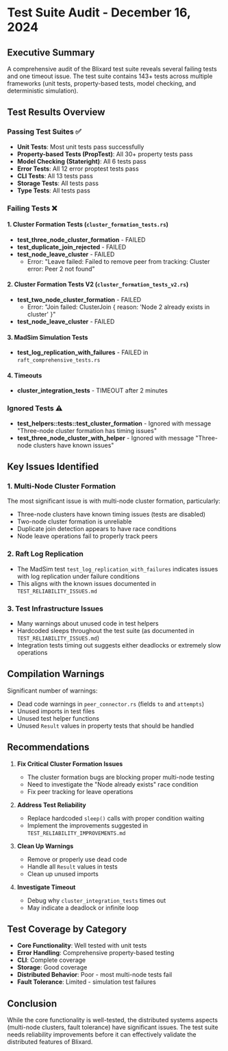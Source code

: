 # Test Suite Audit - December 16, 2024

## Executive Summary

A comprehensive audit of the Blixard test suite reveals several failing tests and one timeout issue. The test suite contains 143+ tests across multiple frameworks (unit tests, property-based tests, model checking, and deterministic simulation).

## Test Results Overview

### Passing Test Suites ✅
- **Unit Tests**: Most unit tests pass successfully
- **Property-based Tests (PropTest)**: All 30+ property tests pass
- **Model Checking (Stateright)**: All 6 tests pass
- **Error Tests**: All 12 error proptest tests pass
- **CLI Tests**: All 13 tests pass
- **Storage Tests**: All tests pass
- **Type Tests**: All tests pass

### Failing Tests ❌

#### 1. Cluster Formation Tests (`cluster_formation_tests.rs`)
- **test_three_node_cluster_formation** - FAILED
- **test_duplicate_join_rejected** - FAILED
- **test_node_leave_cluster** - FAILED
  - Error: "Leave failed: Failed to remove peer from tracking: Cluster error: Peer 2 not found"

#### 2. Cluster Formation Tests V2 (`cluster_formation_tests_v2.rs`)
- **test_two_node_cluster_formation** - FAILED
  - Error: "Join failed: ClusterJoin { reason: 'Node 2 already exists in cluster' }"
- **test_node_leave_cluster** - FAILED

#### 3. MadSim Simulation Tests
- **test_log_replication_with_failures** - FAILED in `raft_comprehensive_tests.rs`

#### 4. Timeouts
- **cluster_integration_tests** - TIMEOUT after 2 minutes

### Ignored Tests ⚠️
- **test_helpers::tests::test_cluster_formation** - Ignored with message "Three-node cluster formation has timing issues"
- **test_three_node_cluster_with_helper** - Ignored with message "Three-node clusters have known issues"

## Key Issues Identified

### 1. Multi-Node Cluster Formation
The most significant issue is with multi-node cluster formation, particularly:
- Three-node clusters have known timing issues (tests are disabled)
- Two-node cluster formation is unreliable
- Duplicate join detection appears to have race conditions
- Node leave operations fail to properly track peers

### 2. Raft Log Replication
- The MadSim test `test_log_replication_with_failures` indicates issues with log replication under failure conditions
- This aligns with the known issues documented in `TEST_RELIABILITY_ISSUES.md`

### 3. Test Infrastructure Issues
- Many warnings about unused code in test helpers
- Hardcoded sleeps throughout the test suite (as documented in `TEST_RELIABILITY_ISSUES.md`)
- Integration tests timing out suggests either deadlocks or extremely slow operations

## Compilation Warnings

Significant number of warnings:
- Dead code warnings in `peer_connector.rs` (fields `to` and `attempts`)
- Unused imports in test files
- Unused test helper functions
- Unused `Result` values in property tests that should be handled

## Recommendations

1. **Fix Critical Cluster Formation Issues**
   - The cluster formation bugs are blocking proper multi-node testing
   - Need to investigate the "Node already exists" race condition
   - Fix peer tracking for leave operations

2. **Address Test Reliability**
   - Replace hardcoded `sleep()` calls with proper condition waiting
   - Implement the improvements suggested in `TEST_RELIABILITY_IMPROVEMENTS.md`

3. **Clean Up Warnings**
   - Remove or properly use dead code
   - Handle all `Result` values in tests
   - Clean up unused imports

4. **Investigate Timeout**
   - Debug why `cluster_integration_tests` times out
   - May indicate a deadlock or infinite loop

## Test Coverage by Category

- **Core Functionality**: Well tested with unit tests
- **Error Handling**: Comprehensive property-based testing
- **CLI**: Complete coverage
- **Storage**: Good coverage
- **Distributed Behavior**: Poor - most multi-node tests fail
- **Fault Tolerance**: Limited - simulation test failures

## Conclusion

While the core functionality is well-tested, the distributed systems aspects (multi-node clusters, fault tolerance) have significant issues. The test suite needs reliability improvements before it can effectively validate the distributed features of Blixard.